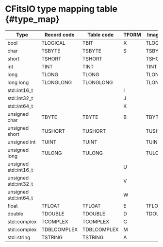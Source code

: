 # CFitsIO type mapping table {#type_map}

| Type | Record code | Table code | TFORM | Image code | BITPIX |
| ---- | ----------- | ---------- | ----- | ---------- | ------ |
| bool | TLOGICAL | TBIT | X | TLOGICAL | SBYTE_IMG |
| char | TSBYTE | TSBYTE | S | TSBYTE |  |
| short | TSHORT | TSHORT |  | TSHORT |  |
| int | TINT | TINT |  | TINT |  |
| long | TLONG | TLONG |  | TLONG |  |
| long long | TLONGLONG | TLONGLONG |  | TLONGLONG |  |
| std::int16_t |  |  | I |  | SHORT_IMG |
| std::int32_t |  |  | J |  | LONG_IMG |
| std::int64_t |  |  | K |  | LONGLONG_IMG |
| unsigned char | TBYTE | TBYTE | B | TBYTE | BYTE_IMG |
| unsigned short | TUSHORT | TUSHORT |  | TUSHORT |  |
| unsigned int | TUINT | TUINT |  | TUINT |  |
| unsigned long | TULONG | TULONG |  | TULONG |  |
| unsigned std::int16_t |  |  | U |  | USHORT_IMG |
| unsigned std::int32_t |  |  | V |  | ULONG_IMG |
| unsigned std::int64_t |  |  | W |  |  |
| float | TFLOAT | TFLOAT | E | TFLOAT | FLOAT_IMG |
| double | TDOUBLE | TDOUBLE | D | TDOUBLE | DOUBLE_IMG |
| std::complex<float> | TCOMPLEX | TCOMPLEX | C |  |  |
| std::complex<double> | TDBLCOMPLEX | TDBLCOMPLEX | M |  |  |
| std::string | TSTRING | TSTRING | A |  |  |
